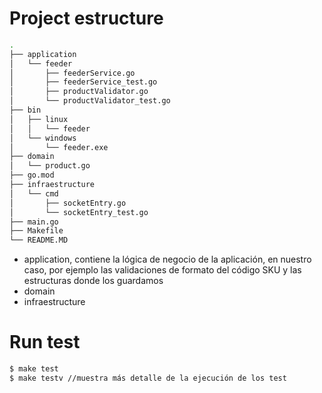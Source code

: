 
# Project estructure

```bash
.
├── application
│   └── feeder
│       ├── feederService.go
│       ├── feederService_test.go
│       ├── productValidator.go
│       └── productValidator_test.go
├── bin 
│   ├── linux
│   │   └── feeder
│   └── windows
│       └── feeder.exe
├── domain
│   └── product.go
├── go.mod
├── infraestructure 
│   └── cmd
│       ├── socketEntry.go
│       └── socketEntry_test.go
├── main.go
├── Makefile
└── README.MD
```
* application, contiene la lógica de negocio de la aplicación, en nuestro caso, por ejemplo las validaciones de formato del código SKU y las estructuras donde los guardamos
* domain
* infraestructure

# Run test
```bash
$ make test
$ make testv //muestra más detalle de la ejecución de los test
```